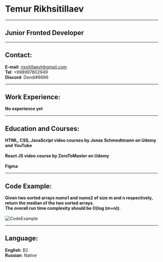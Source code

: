 # Temur Rikhsitillaev

*****

## Junior Fronted Developer <br>

*****

## Contact: 
**E-mail**: rixsitillaevt@gmail.com <br>
**Tel**: +998997802949 <br>
**Discord**: Dendi#8666 <br>

*****

## Work Experience: 
**No experience yet**

*****

## Education and Courses: 
**HTML, CSS, JavaScript video courses by Jonas Schmedtmann on Udemy and YouTube** <br> <br>
**React JS video course by ZeroToMaster on Udemy** <br> <br>
**Figma**

*****

## Code Example: 
**Given two sorted arrays nums1 and nums2 of size m and n respectively, return the median of the two sorted arrays.** <br>
**The overall run time complexity should be O(log (m+n)).** <br> <br>
![CodeExample](https://user-images.githubusercontent.com/93340904/189494652-e7b85c6a-8aed-4ecc-93f4-8ef70510e81a.png)


*****

## Language: 
**English**: B2 <br>
**Russian**: Native
